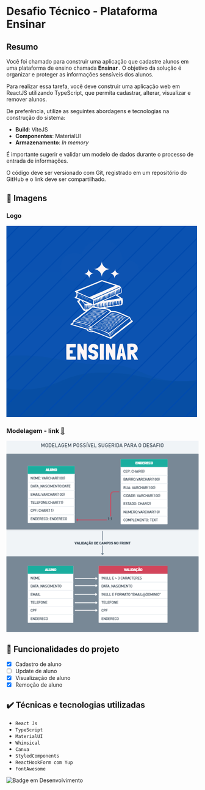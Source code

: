 # Desafio Técnico - Plataforma Ensinar

## Resumo

<p>Você foi chamado para construir uma aplicação que cadastre alunos em uma plataforma de ensino chamada <b> Ensinar </b>. O objetivo da solução é organizar e proteger as informações sensíveis dos alunos.

Para realizar essa tarefa, você deve construir uma aplicação web em ReactJS utilizando TypeScript, que permita cadastrar, alterar, visualizar e remover alunos.

De preferência, utilize as seguintes abordagens e tecnologias na construção do sistema:

- **Build**: ViteJS
- **Componentes**: MaterialUI
- **Armazenamento**: *In memory*

É importante sugerir e validar um modelo de dados durante o processo de entrada de informações.

O código deve ser versionado com Git, registrado em um repositório do GitHub e o link deve ser compartilhado.</p>

## 🔰 Imagens

### Logo

![alt text](src\static\images\logo-ensinar.png)

### Modelagem - link <a href="https://whimsical.com/plataforma-ensinar-PxSNGa428pNUvHXmoyq72n"> 🔗<a/>
![alt text](src\static\images\modelagem.png)

## 🔨 Funcionalidades do projeto

- [x] Cadastro de aluno
- [ ] Update de aluno 
- [x] Visualização de aluno
- [x] Remoção de aluno

## ✔️ Técnicas e tecnologias utilizadas

- ``React Js``
- ``TypeScript``
- ``MaterialUI``
- ``Whimsical``
- ``Canva``
- ``StyledComponents``
- ``ReactHookForm com Yup``
- ``FontAwesome``

![Badge em Desenvolvimento](http://img.shields.io/static/v1?label=STATUS&message=EM%20DESENVOLVIMENTO&color=GREEN&style=for-the-badge)
